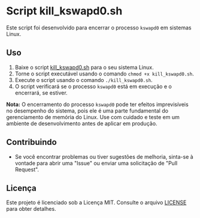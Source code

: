 # Script kill_kswapd0.sh

Este script foi desenvolvido para encerrar o processo `kswapd0` em sistemas Linux.

## Uso

1. Baixe o script [kill_kswapd0.sh](https://github.com/apoloravi/marrascript/blob/main/kill_kswapd0/kill_kswapd0.sh) para o seu sistema Linux.
2. Torne o script executável usando o comando `chmod +x kill_kswapd0.sh`.
3. Execute o script usando o comando `./kill_kswapd0.sh`.
4. O script verificará se o processo `kswapd0` está em execução e o encerrará, se estiver.

**Nota:** O encerramento do processo `kswapd0` pode ter efeitos imprevisíveis no desempenho do sistema, pois ele é uma parte fundamental do gerenciamento de memória do Linux. Use com cuidado e teste em um ambiente de desenvolvimento antes de aplicar em produção.

## Contribuindo

- Se você encontrar problemas ou tiver sugestões de melhoria, sinta-se à vontade para abrir uma "Issue" ou enviar uma solicitação de "Pull Request".

## Licença

Este projeto é licenciado sob a Licença MIT. Consulte o arquivo [LICENSE](LICENSE) para obter detalhes.
